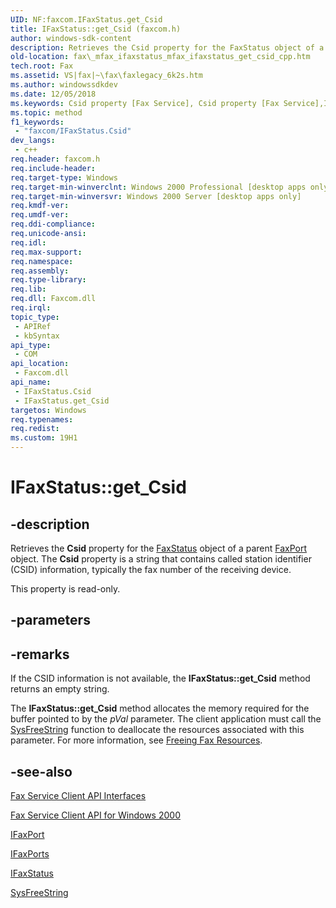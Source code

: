 ```yaml
---
UID: NF:faxcom.IFaxStatus.get_Csid
title: IFaxStatus::get_Csid (faxcom.h)
author: windows-sdk-content
description: Retrieves the Csid property for the FaxStatus object of a parent FaxPort object. The Csid property is a string that contains called station identifier (CSID) information, typically the fax number of the receiving device.
old-location: fax\_mfax_ifaxstatus_mfax_ifaxstatus_get_csid_cpp.htm
tech.root: Fax
ms.assetid: VS|fax|~\fax\faxlegacy_6k2s.htm
ms.author: windowssdkdev
ms.date: 12/05/2018
ms.keywords: Csid property [Fax Service], Csid property [Fax Service],IFaxStatus interface, IFaxStatus interface [Fax Service],Csid property, IFaxStatus.Csid, IFaxStatus.get_Csid, IFaxStatus::Csid, IFaxStatus::get_Csid, _mfax_ifaxstatus_get_csid, fax._mfax_ifaxstatus_get_csid, fax._mfax_ifaxstatus_mfax_ifaxstatus_get_csid_cpp, faxcom/IFaxStatus::Csid, faxcom/IFaxStatus::get_Csid, get_Csid
ms.topic: method
f1_keywords: 
 - "faxcom/IFaxStatus.Csid"
dev_langs:
 - c++
req.header: faxcom.h
req.include-header: 
req.target-type: Windows
req.target-min-winverclnt: Windows 2000 Professional [desktop apps only]
req.target-min-winversvr: Windows 2000 Server [desktop apps only]
req.kmdf-ver: 
req.umdf-ver: 
req.ddi-compliance: 
req.unicode-ansi: 
req.idl: 
req.max-support: 
req.namespace: 
req.assembly: 
req.type-library: 
req.lib: 
req.dll: Faxcom.dll
req.irql: 
topic_type:
 - APIRef
 - kbSyntax
api_type:
 - COM
api_location:
 - Faxcom.dll
api_name:
 - IFaxStatus.Csid
 - IFaxStatus.get_Csid
targetos: Windows
req.typenames: 
req.redist: 
ms.custom: 19H1
---
```


# IFaxStatus::get_Csid


## -description


Retrieves the <b>Csid</b> property for the <a href="https://docs.microsoft.com/previous-versions/windows/desktop/fax/-mfax-faxstatus">FaxStatus</a> object of a parent <a href="https://docs.microsoft.com/previous-versions/windows/desktop/fax/-mfax-faxport">FaxPort</a> object. The <b>Csid</b> property is a string that contains called station identifier (CSID) information, typically the fax number of the receiving device.

This property is read-only.


## -parameters


## -remarks



If the CSID information is not available, the <b>IFaxStatus::get_Csid</b> method returns an empty string.

The <b>IFaxStatus::get_Csid</b> method allocates the memory required for the buffer pointed to by the <i>pVal</i> parameter. The client application must call the <a href="https://docs.microsoft.com/previous-versions/windows/desktop/api/oleauto/nf-oleauto-sysfreestring">SysFreeString</a> function to deallocate the resources associated with this parameter. For more information, see <a href="https://docs.microsoft.com/previous-versions/windows/desktop/fax/-mfax-freeing-fax-resources">Freeing Fax Resources</a>.




## -see-also




<a href="https://docs.microsoft.com/previous-versions/windows/desktop/fax/-mfax-fax-service-client-api-interfaces">Fax Service Client API Interfaces</a>



<a href="https://docs.microsoft.com/previous-versions/windows/desktop/fax/-mfax-fax-service-client-api-for-windows-2000">Fax Service Client API for Windows 2000</a>



<a href="https://docs.microsoft.com/previous-versions/windows/desktop/api/faxcom/nn-faxcom-ifaxport">IFaxPort</a>



<a href="https://docs.microsoft.com/previous-versions/windows/desktop/api/faxcom/nn-faxcom-ifaxports">IFaxPorts</a>



<a href="https://docs.microsoft.com/previous-versions/windows/desktop/api/faxcom/nn-faxcom-ifaxstatus">IFaxStatus</a>



<a href="https://docs.microsoft.com/previous-versions/windows/desktop/api/oleauto/nf-oleauto-sysfreestring">SysFreeString</a>
 

 

